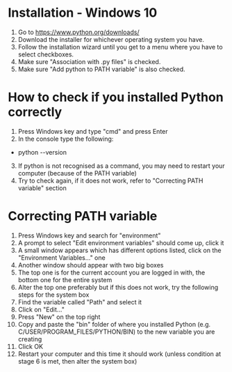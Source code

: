 # Installation - Windows 10
1. Go to https://www.python.org/downloads/
2. Download the installer for whichever operating system you have.
3. Follow the installation wizard until you get to a menu where you have to select checkboxes.
4. Make sure "Association with .py files" is checked.
5. Make sure "Add python to PATH variable" is also checked.

# How to check if you installed Python correctly
1. Press Windows key and type "cmd" and press Enter
2. In the console type the following:
  - python --version
3. If python is not recognised as a command, you may need to restart your computer (because of the PATH variable)
4. Try to check again, if it does not work, refer to "Correcting PATH variable" section

# Correcting PATH variable
1. Press Windows key and search for "environment"
2. A prompt to select "Edit environment variables" should come up, click it
3. A small window appears which has different options listed, click on the "Environment Variables..." one
4. Another window should appear with two big boxes
5. The top one is for the current account you are logged in with, the bottom one for the entire system
6. Alter the top one preferably but if this does not work, try the following steps for the system box
7. Find the variable called "Path" and select it
8. Click on "Edit..."
9. Press "New" on the top right
10. Copy and paste the "bin" folder of where you installed Python (e.g. C/USER/PROGRAM_FILES/PYTHON/BIN) to the new variable you are creating
11. Click OK
12. Restart your computer and this time it should work (unless condition at stage 6 is met, then alter the system box)
